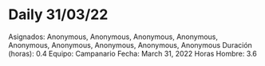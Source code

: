 # Daily 31/03/22

Asignados: Anonymous, Anonymous, Anonymous, Anonymous, Anonymous, Anonymous, Anonymous, Anonymous, Anonymous
Duración (horas): 0.4
Equipo: Campanario
Fecha: March 31, 2022
Horas Hombre: 3.6